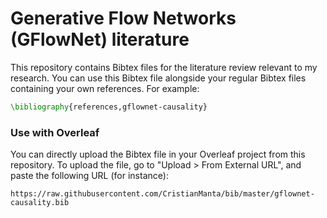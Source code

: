 # Generative Flow Networks (GFlowNet) literature

This repository contains Bibtex files for the literature review relevant to my research. You can use this Bibtex file alongside your regular Bibtex files containing your own references. For example:
```latex
\bibliography{references,gflownet-causality}
```

### Use with Overleaf
You can directly upload the Bibtex file in your Overleaf project from this repository. To upload the file, go to "Upload > From External URL", and paste the following URL (for instance):
```
https://raw.githubusercontent.com/CristianManta/bib/master/gflownet-causality.bib
```
